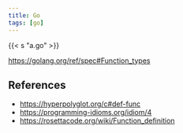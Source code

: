 ```yaml
---
title: Go
tags: [go]
---
```


{{< s "a.go" >}}

<https://golang.org/ref/spec#Function_types>

## References

- <https://hyperpolyglot.org/c#def-func>
- <https://programming-idioms.org/idiom/4>
- <https://rosettacode.org/wiki/Function_definition>
